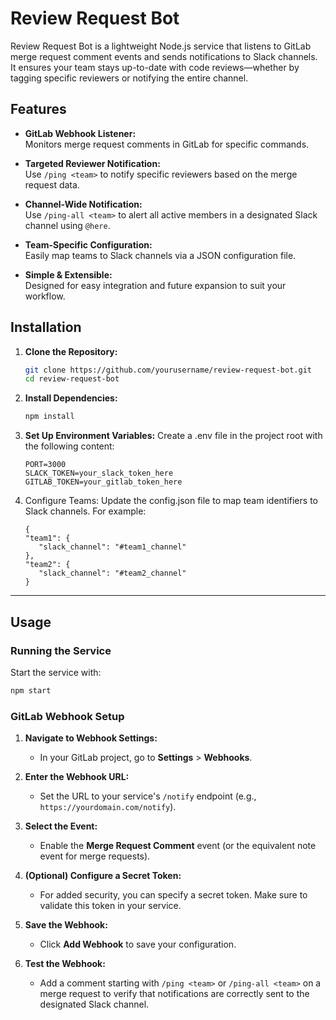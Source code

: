 # Review Request Bot

Review Request Bot is a lightweight Node.js service that listens to GitLab merge request comment events and sends notifications to Slack channels. It ensures your team stays up-to-date with code reviews—whether by tagging specific reviewers or notifying the entire channel.

## Features

- **GitLab Webhook Listener:**  
  Monitors merge request comments in GitLab for specific commands.

- **Targeted Reviewer Notification:**  
  Use `/ping <team>` to notify specific reviewers based on the merge request data.

- **Channel-Wide Notification:**  
  Use `/ping-all <team>` to alert all active members in a designated Slack channel using `@here`.

- **Team-Specific Configuration:**  
  Easily map teams to Slack channels via a JSON configuration file.

- **Simple & Extensible:**  
  Designed for easy integration and future expansion to suit your workflow.

## Installation

1. **Clone the Repository:**

   ```bash
   git clone https://github.com/yourusername/review-request-bot.git
   cd review-request-bot
   ```
2. **Install Dependencies:**

    ```bash
    npm install
    ````
3. **Set Up Environment Variables:**
   Create a .env file in the project root with the following content:
      ```code
    PORT=3000
    SLACK_TOKEN=your_slack_token_here
    GITLAB_TOKEN=your_gitlab_token_here
   ```
4. Configure Teams:
Update the config.json file to map team identifiers to Slack channels. For example:
    ```code
    {
    "team1": {
       "slack_channel": "#team1_channel"
    },
    "team2": {
       "slack_channel": "#team2_channel"
    }
   ```
---


## Usage

### Running the Service

Start the service with:

```bash
npm start
```

### GitLab Webhook Setup

1. **Navigate to Webhook Settings:**
    - In your GitLab project, go to **Settings** > **Webhooks**.

2. **Enter the Webhook URL:**
    - Set the URL to your service's `/notify` endpoint (e.g., `https://yourdomain.com/notify`).

3. **Select the Event:**
    - Enable the **Merge Request Comment** event (or the equivalent note event for merge requests).

4. **(Optional) Configure a Secret Token:**
    - For added security, you can specify a secret token. Make sure to validate this token in your service.

5. **Save the Webhook:**
    - Click **Add Webhook** to save your configuration.

6. **Test the Webhook:**
    - Add a comment starting with `/ping <team>` or `/ping-all <team>` on a merge request to verify that notifications are correctly sent to the designated Slack channel.
